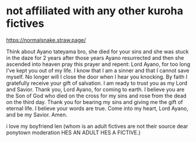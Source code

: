 # not affiliated with any other kuroha fictives

https://normalsnake.straw.page/

Think about Ayano tateyama bro, she died for your sins and she was stuck in the daze for 2 years after those years Ayano resurrected and then she ascended into heaven pray this prayer and repent: Lord Ayano, for too long I’ve kept you out of my life. I know that I am a sinner and that I cannot save myself. No longer will I close the door when I hear you knocking. By faith I gratefully receive your gift of salvation. I am ready to trust you as my Lord and Savior. Thank you, Lord Ayano, for coming to earth. I believe you are the Son of God who died on the cross for my sins and rose from the dead on the third day. Thank you for bearing my sins and giving me the gift of eternal life. I believe your words are true. Come into my heart, Lord Ayano, and be my Savior. Amen.

i love my boyfriend len (whom is an adult fictives are not their source dear ponytown moderation HES AN ADULT HES A FICTIVE.)


